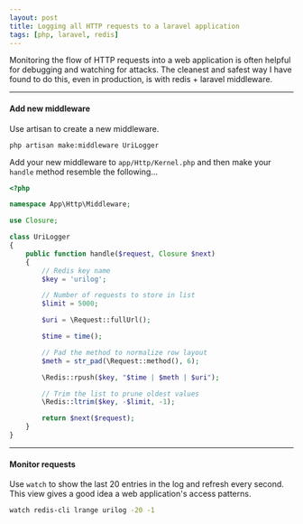 ```yaml
---
layout: post
title: Logging all HTTP requests to a laravel application
tags: [php, laravel, redis]
---
```


Monitoring the flow of HTTP requests into a web application is often helpful for debugging and watching for attacks.
The cleanest and safest way I have found to do this, even in production, is with redis + laravel middleware.

---

#### Add new middleware
Use artisan to create a new middleware.
```
php artisan make:middleware UriLogger
```

Add your new middleware to `app/Http/Kernel.php` and then make your `handle` method resemble the following...

```php
<?php

namespace App\Http\Middleware;

use Closure;

class UriLogger
{
    public function handle($request, Closure $next)
    {
        // Redis key name
        $key = 'urilog';

        // Number of requests to store in list
        $limit = 5000;

        $uri = \Request::fullUrl();

        $time = time();

        // Pad the method to normalize row layout
        $meth = str_pad(\Request::method(), 6);

        \Redis::rpush($key, "$time | $meth | $uri");

        // Trim the list to prune oldest values
        \Redis::ltrim($key, -$limit, -1);

        return $next($request);
    }
}
```

---

#### Monitor requests
Use `watch` to show the last 20 entries in the log and refresh every second. 
This view gives a good idea a web application's access patterns.

```bash
watch redis-cli lrange urilog -20 -1
```